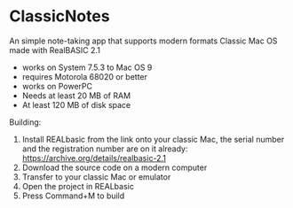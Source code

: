 # ClassicNotes
An simple note-taking app that supports modern formats Classic Mac OS made with RealBASIC 2.1

- works on System 7.5.3 to Mac OS 9
- requires Motorola 68020 or better
- works on PowerPC
- Needs at least 20 MB of RAM
- At least 120 MB of disk space

Building:
1. Install REALbasic from the link onto your classic Mac, the serial number and the registration number are on it already: https://archive.org/details/realbasic-2.1
2. Download the source code on a modern computer
3. Transfer to your classic Mac or emulator
4. Open the project in REALbasic
5. Press Command+M to build
